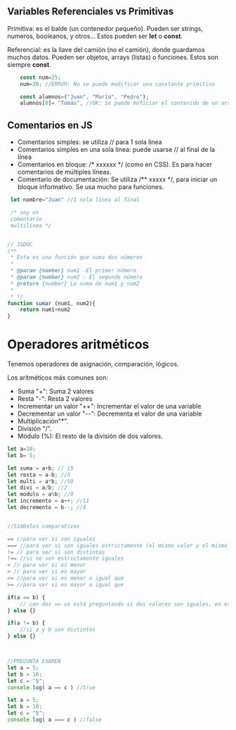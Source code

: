 ## Variables Referenciales vs Primitivas

Primitiva: es el balde (un contenedor pequeño). Pueden ser strings, numeros, booleanos, y otros... Estos pueden ser **let** o **const**.


Referencial: es la llave del camión (no el camión), donde guardamos muchos datos. Pueden ser objetos, arrays (listas) o funciones. Estos son siempre **const**.

``` js
    const num=25;
    num=30; //ERROR: No se puede modificar una constante primitivo

    const alumnos=("Juan", "María", "Pedro");
    alumnos[0]= "Tomás", //OK: Se puede moficiar el contenido de un array (referencial)

```


## Comentarios en JS

- Comentarios simples: se utiliza // para 1 sola linea
- Comentarios simples en una sola linea: puede usarse // al final de la línea
- Comentarios en bloque: /*  xxxxxx */ (como en CSS). Es para hacer comentarios de múltiples líneas.
- Comentario de documentación: Se utiliza /** xxxxx */, para iniciar un bloque informativo. Se usa mucho para funciones.


```js
 let nombre="Juan" //1 sola línea al final

 /* soy un
 comentario
 multilinea */


// JSDOC
/** 
 * Esta es una función que suma dos números
 * 
 * @param {number} num1 -El primer número
 * @param {number} num2 - El segundo número
 * @return {number} La suma de num1 y num2
 * 
 * */
function sumar (num1, num2){
    return num1+num2
}

```

# Operadores aritméticos

Tenemos operadores de asignación, comparación, lógicos.

Los aritméticos más comunes son:
- Suma "+": Suma 2 valores
- Resta "-": Resta 2 valores
- Incrementar un valor "++": Incrementar el valor de una variable
- Decrementar un valor "--": Decrementa el valor de una variable
- Multiplicación"*".
- División "/".
- Módulo (%): El resto de la división de dos valores.

```js
let a=10;
let b= 5;

let suma = a+b; // 15
let resta = a-b; //5
let multi = a*b; //50
let divi = a/b; //2
let modulo = a%b; //0
let incremento = a++; //11
let decremento = b--; //4


//Símbolos comparativos

== //para ver si son iguales 
=== //para ver si son iguales estrictamente (el mismo valor y el mismo tipo, no vale que uno sea número y otro texto)
!= // para ver si son distintos
!== //si no son estrictamente iguales
< // para ver si es menor
> // para ver si es mayor
<= //para ver si es menor o igual que
>= //para ver si es mayor o igual que

if(a == b) {
    // con dos == se está preguntando si dos valores son iguales, en este caso a y b
} else {}

if(a != b) {
    //si a y b son distintos
} else {}



//PREGUNTA EXAMEN
let a = 5;
let b = 10;
let c = "5";
console.log( a == c ) //true

let a = 5;
let b = 10;
let c = "5";
console.log( a === c ) //false



```

